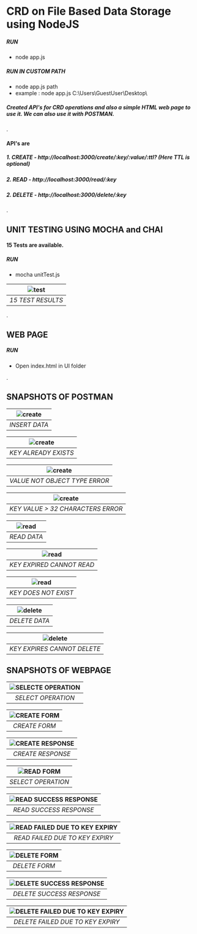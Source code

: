 # CRD on File Based Data Storage using NodeJS
##### RUN
* node app.js
##### RUN IN CUSTOM PATH
* node app.js path
* example : node app.js C:\Users\GuestUser\Desktop\
##### Created API's for CRD operations and also a simple HTML web page to use it. We can also use it with POSTMAN.
.
#### API's are 
##### 1. CREATE - http://localhost:3000/create/:key/:value/:ttl?  (Here TTL is optional)
##### 2. READ - http://localhost:3000/read/:key
##### 2. DELETE - http://localhost:3000/delete/:key
.
## UNIT TESTING USING MOCHA and CHAI 
#### 15 Tests are available.
##### RUN
* mocha unitTest.js

| ![test](./ScreenShots/testing.png) |
|:--:| 
| *15 TEST RESULTS* |

.
## WEB PAGE
##### RUN
* Open index.html in UI folder

.
## SNAPSHOTS OF POSTMAN
| ![create](./ScreenShots/create2.png) |
|:--:| 
| *INSERT DATA* |

| ![create](./ScreenShots/create1.png) |
|:--:| 
| *KEY ALREADY EXISTS* |

| ![create](./ScreenShots/create4.png) |
|:--:| 
| *VALUE NOT OBJECT TYPE ERROR* |

| ![create](./ScreenShots/create5.png) |
|:--:| 
| *KEY VALUE > 32 CHARACTERS ERROR* |

| ![read](./ScreenShots/read2.png) |
|:--:| 
| *READ DATA* |

| ![read](./ScreenShots/read1.png) |
|:--:| 
| *KEY EXPIRED CANNOT READ* |

| ![read](./ScreenShots/read3.png) |
|:--:| 
| *KEY DOES NOT EXIST* |

| ![delete](./ScreenShots/delete2.png) |
|:--:| 
| *DELETE DATA* |

| ![delete](./ScreenShots/delete1.png) |
|:--:| 
| *KEY EXPIRES CANNOT DELETE* |

## SNAPSHOTS OF WEBPAGE

| ![SELECTE OPERATION](./ScreenShots/indexPage.png "SELECT OPERATION") |
|:--:| 
| *SELECT OPERATION* |

| ![CREATE FORM](./ScreenShots/createPage1.png "CREATE FORM") |
|:--:| 
| *CREATE FORM* |

| ![CREATE RESPONSE](./ScreenShots/createPage2.png "CREATE RESPONSE") |
|:--:| 
| *CREATE RESPONSE* |

| ![READ FORM](./ScreenShots/readPage1.png "READ FORM") |
|:--:| 
| *SELECT OPERATION* |

| ![READ SUCCESS RESPONSE](./ScreenShots/readPage2.png "READ SUCCESS RESPONSE") |
|:--:| 
| *READ SUCCESS RESPONSE* |

| ![READ FAILED DUE TO KEY EXPIRY](./ScreenShots/readPage3.png "READ FAILED DUE TO KEY EXPIRY") |
|:--:| 
| *READ FAILED DUE TO KEY EXPIRY* |

| ![DELETE FORM](./ScreenShots/deletePage1.png "DELETE FORM") |
|:--:| 
| *DELETE FORM* |

| ![DELETE SUCCESS RESPONSE](./ScreenShots/deletePage2.png "DELETE SUCCESS RESPONSE") |
|:--:| 
| *DELETE SUCCESS RESPONSE* |

| ![DELETE FAILED DUE TO KEY EXPIRY](./ScreenShots/deletePage3.png "DELETE FAILED DUE TO KEY EXPIRY") |
|:--:| 
| *DELETE FAILED DUE TO KEY EXPIRY* |